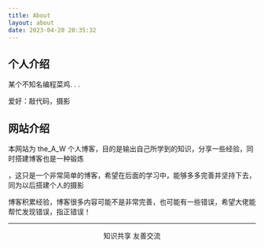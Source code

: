```yaml
---
title: About
layout: about
date: 2023-04-20 20:35:32
---
```


## 个人介绍

某个不知名编程菜鸡. . .

爱好：敲代码，摄影

## 网站介绍
本网站为 the_A_W 个人博客，目的是输出自己所学到的知识，分享一些经验，同时搭建博客也是一种锻炼

，这只是一个非常简单的博客，希望在后面的学习中，能够多多完善并坚持下去，同为以后搭建个人的摄影

博客积累经验，博客很多内容可能不是非常完善，也可能有一些错误，希望大佬能帮忙发现错误，指正错误！

---
<center>知识共享 友善交流</center>